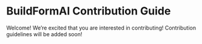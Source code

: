 # BuildFormAI Contribution Guide

Welcome! We’re excited that you are interested in contributing! Contribution guidelines will be added soon!

